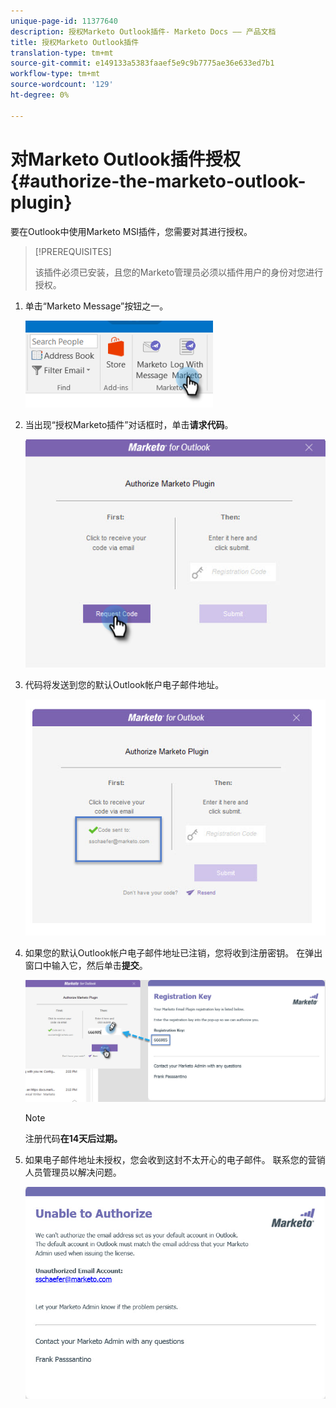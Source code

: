 ```yaml
---
unique-page-id: 11377640
description: 授权Marketo Outlook插件- Marketo Docs —— 产品文档
title: 授权Marketo Outlook插件
translation-type: tm+mt
source-git-commit: e149133a5383faaef5e9c9b7775ae36e633ed7b1
workflow-type: tm+mt
source-wordcount: '129'
ht-degree: 0%

---
```



# 对Marketo Outlook插件授权{#authorize-the-marketo-outlook-plugin}

要在Outlook中使用Marketo MSI插件，您需要对其进行授权。

>[!PREREQUISITES]
>
>该插件必须已安装，且您的Marketo管理员必须以插件用户的身份对您进行授权。

1. 单击“Marketo Message”按钮之一。

   ![](assets/image2016-8-24-16-3a4-3a28.png)

1. 当出现“授权Marketo插件”对话框时，单击&#x200B;**请求代码**。

   ![](assets/image2016-8-24-16-3a6-3a51.png)

1. 代码将发送到您的默认Outlook帐户电子邮件地址。

   ![](assets/image2016-8-24-16-3a8-3a36.png)

1. 如果您的默认Outlook帐户电子邮件地址已注销，您将收到注册密钥。 在弹出窗口中输入它，然后单击&#x200B;**提交**。

   ![](assets/image2016-8-24-16-3a12-3a48.png)

   >[!NOTE]
   >
   >注册代码&#x200B;**在14天后过期。**

1. 如果电子邮件地址未授权，您会收到这封不太开心的电子邮件。 联系您的营销人员管理员以解决问题。

   ![](assets/image2016-8-24-16-3a25-3a27.png)

